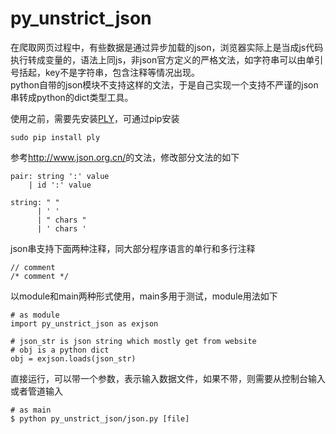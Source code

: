 # py_unstrict_json

在爬取网页过程中，有些数据是通过异步加载的json，浏览器实际上是当成js代码执行转成变量的，语法上同js，非json官方定义的严格文法，如字符串可以由单引号括起，key不是字符串，包含注释等情况出现。  
python自带的json模块不支持这样的文法，于是自己实现一个支持不严谨的json串转成python的dict类型工具。

使用之前，需要先安装[PLY](http://www.dabeaz.com/ply/ply.html)，可通过pip安装

    sudo pip install ply

参考<http://www.json.org.cn/>的文法，修改部分文法的如下

    pair: string ':' value
        | id ':' value

    string: " "
          | ' '
          | " chars "
          | ' chars '

json串支持下面两种注释，同大部分程序语言的单行和多行注释

    // comment
    /* comment */

以module和main两种形式使用，main多用于测试，module用法如下

    # as module
    import py_unstrict_json as exjson

    # json_str is json string which mostly get from website
    # obj is a python dict
    obj = exjson.loads(json_str)

直接运行，可以带一个参数，表示输入数据文件，如果不带，则需要从控制台输入或者管道输入

    # as main
    $ python py_unstrict_json/json.py [file]

